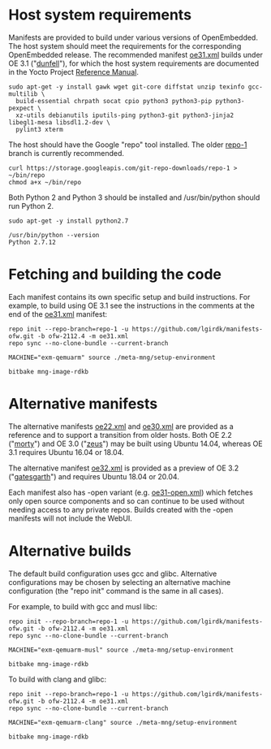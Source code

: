 # Host system requirements

Manifests are provided to build under various versions of OpenEmbedded. The host system should meet the requirements for the corresponding OpenEmbedded release. The recommended manifest [oe31.xml](https://github.com/lgirdk/manifests-ofw/blob/ofw-2112.4/oe31.xml) builds under OE 3.1 ("[dunfell](https://wiki.yoctoproject.org/wiki/Releases)"), for which the host system requirements are documented in the Yocto Project [Reference Manual](https://www.yoctoproject.org/docs/3.1.4/ref-manual/ref-manual.html#ref-manual-system-requirements).

```shell
sudo apt-get -y install gawk wget git-core diffstat unzip texinfo gcc-multilib \
  build-essential chrpath socat cpio python3 python3-pip python3-pexpect \
  xz-utils debianutils iputils-ping python3-git python3-jinja2 libegl1-mesa libsdl1.2-dev \
  pylint3 xterm
```

The host should have the Google "repo" tool installed. The older [repo-1](https://source.android.com/setup/develop#old-repo-python2) branch is currently recommended.

```shell
curl https://storage.googleapis.com/git-repo-downloads/repo-1 > ~/bin/repo
chmod a+x ~/bin/repo
```

Both Python 2 and Python 3 should be installed and /usr/bin/python should run Python 2.

```shell
sudo apt-get -y install python2.7

/usr/bin/python --version
Python 2.7.12
```

# Fetching and building the code

Each manifest contains its own specific setup and build instructions. For example, to build using OE 3.1 see the instructions in the comments at the end of the [oe31.xml](https://github.com/lgirdk/manifests-ofw/blob/ofw-2112.4/oe31.xml) manifest:

```shell
repo init --repo-branch=repo-1 -u https://github.com/lgirdk/manifests-ofw.git -b ofw-2112.4 -m oe31.xml
repo sync --no-clone-bundle --current-branch

MACHINE="exm-qemuarm" source ./meta-mng/setup-environment

bitbake mng-image-rdkb
```

# Alternative manifests

The alternative manifests [oe22.xml](https://github.com/lgirdk/manifests-ofw/blob/ofw-2112.4/oe22.xml) and [oe30.xml](https://github.com/lgirdk/manifests-ofw/blob/ofw-2112.4/oe30.xml) are provided as a reference and to support a transition from older hosts. Both OE 2.2 ("[morty](https://wiki.yoctoproject.org/wiki/Releases)") and OE 3.0 ("[zeus](https://wiki.yoctoproject.org/wiki/Releases)") may be built using Ubuntu 14.04, whereas OE 3.1 requires Ubuntu 16.04 or 18.04.

The alternative manifest [oe32.xml](https://github.com/lgirdk/manifests-ofw/blob/ofw-2112.4/oe32.xml) is provided as a preview of OE 3.2 ("[gatesgarth](https://wiki.yoctoproject.org/wiki/Releases)") and requires Ubuntu 18.04 or 20.04.

Each manifest also has -open variant (e.g. [oe31-open.xml](https://github.com/lgirdk/manifests-ofw/blob/ofw-2112.4/oe31-open.xml)) which fetches only open source components and so can continue to be used without needing access to any private repos. Builds created with the -open manifests will not include the WebUI.

# Alternative builds

The default build configuration uses gcc and glibc. Alternative configurations may be chosen by selecting an alternative machine configuration (the "repo init" command is the same in all cases).

For example, to build with gcc and musl libc:

```shell
repo init --repo-branch=repo-1 -u https://github.com/lgirdk/manifests-ofw.git -b ofw-2112.4 -m oe31.xml
repo sync --no-clone-bundle --current-branch

MACHINE="exm-qemuarm-musl" source ./meta-mng/setup-environment

bitbake mng-image-rdkb
```

To build with clang and glibc:

```shell
repo init --repo-branch=repo-1 -u https://github.com/lgirdk/manifests-ofw.git -b ofw-2112.4 -m oe31.xml
repo sync --no-clone-bundle --current-branch

MACHINE="exm-qemuarm-clang" source ./meta-mng/setup-environment

bitbake mng-image-rdkb
```

